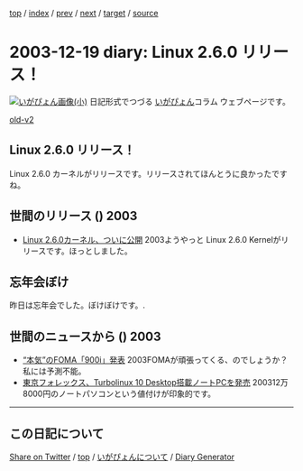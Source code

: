 [top](https://igapyon.github.io/diary/) 
 / [index](https://igapyon.github.io/diary/2003/index.html) 
 / [prev](https://igapyon.github.io/diary/2003/ig031218.html) 
 / [next](https://igapyon.github.io/diary/2003/ig031225.html) 
 / [target](https://igapyon.github.io/diary/2003/ig031219.html) 
 / [source](https://github.com/igapyon/diary/blob/gh-pages/2003/ig031219.html.src.md) 

2003-12-19 diary: Linux 2.6.0 リリース！
=====================================================================================================
[![いがぴょん画像(小)](https://igapyon.github.io/diary/images/iga200306s.jpg "いがぴょん")](https://igapyon.github.io/diary/memo/memoigapyon.html) 日記形式でつづる [いがぴょん](https://igapyon.github.io/diary/memo/memoigapyon.html)コラム ウェブページです。

[old-v2](ig031219-orig.html)

## Linux 2.6.0 リリース！

Linux 2.6.0 カーネルがリリースです。リリースされてほんとうに良かったですね。


## 世間のリリース () 2003

* [Linux 2.6.0カーネル、ついに公開](http://japan.cnet.com/news/ent/story/0,2000047623,20062945,00.htm)  2003ようやっと Linux 2.6.0 Kernelがリリースです。ほっとしました。

## 忘年会ぼけ

昨日は忘年会でした。ぼけぼけです。.

## 世間のニュースから () 2003

* [“本気”のFOMA「900i」発表](http://www.zdnet.co.jp/news/0312/18/njbt_02.html)  2003FOMAが頑張ってくる、のでしょうか？私には予測不能。
* [東京フォレックス、Turbolinux 10 Desktop搭載ノートPCを発売](http://japan.cnet.com/news/tech/story/0,2000047674,20062946,00.htm)  200312万8000円のノートパソコンという値付けが印象的です。

----------------------------------------------------------------------------------------------------

## この日記について

[Share on Twitter](https://twitter.com/intent/tweet?hashtags=igapyon%2Cdiary%2C%E3%81%84%E3%81%8C%E3%81%B4%E3%82%87%E3%82%93&text=Linux+2.6.0+%E3%83%AA%E3%83%AA%E3%83%BC%E3%82%B9%EF%BC%81&url=https%3A%2F%2Figapyon.github.io%2Fdiary%2F2003%2Fig031219.html) / [top](../index.html/) / [いがぴょんについて](https://igapyon.github.io/diary/memo/memoigapyon.html) / [Diary Generator](https://github.com/igapyon/igapyonv3)
